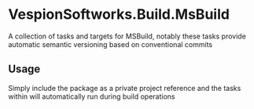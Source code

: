 
# VespionSoftworks.Build.MsBuild

A collection of tasks and targets for MSBuild, notably these tasks provide automatic semantic versioning based on conventional commits


## Usage

Simply include the package as a private project reference and the tasks within will automatically run during build operations


